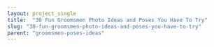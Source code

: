 ```yaml
---
layout: project_single
title:  "30 Fun Groomsmen Photo Ideas and Poses You Have To Try"
slug: "30-fun-groomsmen-photo-ideas-and-poses-you-have-to-try"
parent: "groomsmen-poses-ideas"
---
```

 